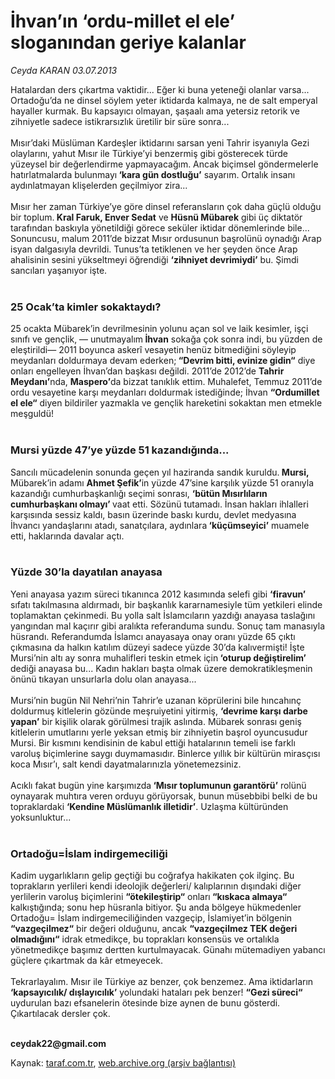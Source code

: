 # İhvan’ın ‘ordu-millet el ele’ sloganından geriye kalanlar

*Ceyda KARAN 03.07.2013*

<div class="yazi">Hatalardan ders çıkartma vaktidir... Eğer ki buna yeteneği olanlar varsa... Ortadoğu’da ne dinsel söylem yeter iktidarda kalmaya, ne de salt emperyal hayaller kurmak. Bu kapsayıcı olmayan, şaşaalı ama yetersiz retorik ve zihniyetle sadece istikrarsızlık üretilir bir süre sonra...<br/><br/>Mısır’daki Müslüman Kardeşler iktidarını sarsan yeni Tahrir isyanıyla Gezi olaylarını, yahut Mısır ile Türkiye’yi benzermiş gibi gösterecek türde yüzeysel bir değerlendirme yapmayacağım. Ancak biçimsel göndermelerle hatırlatmalarda bulunmayı<strong> ‘kara gün dostluğu’</strong> sayarım. Ortalık insanı aydınlatmayan klişelerden geçilmiyor zira...<br/><br/>Mısır her zaman Türkiye’ye göre dinsel referansların çok daha güçlü olduğu bir toplum.<strong> Kral Faruk, Enver Sedat</strong> ve <strong>Hüsnü Mübarek</strong> gibi üç diktatör tarafından baskıyla yönetildiği görece seküler iktidar dönemlerinde bile... Sonuncusu, malum 2011’de bizzat Mısır ordusunun başrolünü oynadığı Arap isyan dalgasıyla devrildi. Tunus’ta tetiklenen ve her şeyden önce Arap ahalisinin sesini yükseltmeyi öğrendiği <strong>‘zihniyet devrimiydi’</strong> bu. Şimdi sancıları yaşanıyor işte.<br/><br/>
<h3>25 Ocak’ta kimler sokaktaydı?</h3>25 ocakta Mübarek’in devrilmesinin yolunu açan sol ve laik kesimler, işçi sınıfı ve gençlik, — unutmayalım<strong> İhvan</strong> sokağa çok sonra indi, bu yüzden de eleştirildi— 2011 boyunca askerî vesayetin henüz bitmediğini söyleyip meydanları doldurmaya devam ederken;<strong> “Devrim bitti, evinize gidin“</strong> diye onları engelleyen İhvan’dan başkası değildi. 2011’de 2012’de <strong>Tahrir Meydanı’</strong>nda, <strong>Maspero’</strong>da bizzat tanıklık ettim. Muhalefet, Temmuz 2011’de ordu vesayetine karşı meydanları doldurmak istediğinde; İhvan <strong>“Ordumillet el ele“</strong> diyen bildiriler yazmakla ve gençlik hareketini sokaktan men etmekle meşguldü!<br/><br/>
<h3>Mursi yüzde 47’ye yüzde 51 kazandığında...</h3>Sancılı mücadelenin sonunda geçen yıl haziranda sandık kuruldu.<strong> Mursi,</strong> Mübarek’in adamı <strong>Ahmet Şefik’</strong>in yüzde 47’sine karşılık yüzde 51 oranıyla kazandığı cumhurbaşkanlığı seçimi sonrası, <strong>‘bütün Mısırlıların cumhurbaşkanı olmayı’ </strong>vaat etti. Sözünü tutamadı. İnsan hakları ihlalleri karşısında sessiz kaldı, basın üzerinde baskı kurdu, devlet medyasına İhvancı yandaşlarını atadı, sanatçılara, aydınlara<strong> ‘küçümseyici’</strong> muamele etti, haklarında davalar açtı.<br/><br/>
<h3>Yüzde 30’la dayatılan anayasa</h3>Yeni anayasa yazım süreci tıkanınca 2012 kasımında selefi gibi <strong>‘firavun’</strong> sıfatı takılmasına aldırmadı, bir başkanlık kararnamesiyle tüm yetkileri elinde toplamaktan çekinmedi. Bu yolla salt İslamcıların yazdığı anayasa taslağını yangından mal kaçırır gibi aralıkta referanduma sundu. Sonuç tam manasıyla hüsrandı. Referandumda İslamcı anayasaya onay oranı yüzde 65 çıktı çıkmasına da halkın katılım düzeyi sadece yüzde 30’da kalıvermişti! İşte Mursi’nin altı ay sonra muhalifleri teskin etmek için<strong> ‘oturup değiştirelim’</strong> dediği anayasa bu... Kadın hakları başta olmak üzere demokratikleşmenin önünü tıkayan unsurlarla dolu olan anayasa...<br/><br/>Mursi’nin bugün Nil Nehri’nin Tahrir’e uzanan köprülerini bile hıncahınç doldurmuş kitlelerin gözünde meşruiyetini yitirmiş, <strong>‘devrime karşı darbe yapan’</strong> bir kişilik olarak görülmesi trajik aslında. Mübarek sonrası geniş kitlelerin umutlarını yerle yeksan etmiş bir zihniyetin başrol oyuncusudur Mursi. Bir kısmını kendisinin de kabul ettiği hatalarının temeli ise farklı varoluş biçimlerine saygı duymamasıdır. Binlerce yıllık bir kültürün mirasçısı koca Mısır’ı, salt kendi dayatmalarınızla yönetemezsiniz.<br/><br/>Acıklı fakat bugün yine karşımızda<strong> ‘Mısır toplumunun garantörü’</strong> rolünü oynayarak muhtıra veren orduyu görüyorsak, bunun müsebbibi belki de bu topraklardaki <strong>‘Kendine Müslümanlık illetidir’</strong>. Uzlaşma kültüründen yoksunluktur...<br/><br/>
<h3>Ortadoğu=İslam indirgemeciliği</h3>
<p>Kadim uygarlıkların gelip geçtiği bu coğrafya hakikaten çok ilginç. Bu toprakların yerlileri kendi ideolojik değerleri/ kalıplarının dışındaki diğer yerlilerin varoluş biçimlerini <strong>“ötekileştirip“</strong> onları<strong> “kıskaca almaya“</strong> kalkıştığında; sonu hep hüsranla bitiyor. Şu anda bölgeye hükmedenler Ortadoğu= İslam indirgemeciliğinden vazgeçip, İslamiyet’in bölgenin <strong>“vazgeçilmez“</strong> bir değeri olduğunu, ancak <strong>“vazgeçilmez TEK değeri olmadığını“</strong> idrak etmedikçe, bu toprakları konsensüs ve ortalıkla yönetmedikçe başımız dertten kurtulmayacak. Günahı mütemadiyen yabancı güçlere çıkartmak da kâr etmeyecek.<br/><br/>Tekrarlayalım. Mısır ile Türkiye az benzer, çok benzemez. Ama iktidarların<strong> ‘kapsayıcılık/ dışlayıcılık’</strong> yolundaki hataları pek benzer! <strong>“Gezi süreci“</strong> uydurulan bazı efsanelerin ötesinde bize aynen de bunu gösterdi. Çıkartılacak dersler çok.<br/><br/></p>
<p><strong>ceydak22@gmail.com</strong></p>
</div>

Kaynak: [taraf.com.tr](http://www.taraf.com.tr:80/ceyda-karan-2/makale-ihvan-in-ordu-millet-el-ele-sloganindan-geriye.htm), [web.archive.org (arşiv bağlantısı)](http://web.archive.org/web/20130705014121/http://www.taraf.com.tr:80/ceyda-karan-2/makale-ihvan-in-ordu-millet-el-ele-sloganindan-geriye.htm)
